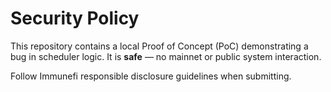 # Security Policy

This repository contains a local Proof of Concept (PoC) demonstrating a bug in
scheduler logic. It is **safe** — no mainnet or public system interaction.

Follow Immunefi responsible disclosure guidelines when submitting.
